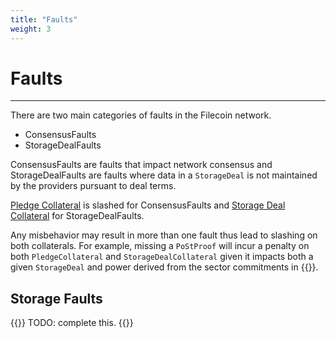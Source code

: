```yaml
---
title: "Faults"
weight: 3
---
```


# Faults
---

There are two main categories of faults in the Filecoin network. 

- ConsensusFaults
- StorageDealFaults

ConsensusFaults are faults that impact network consensus and StorageDealFaults are faults where data in a `StorageDeal` is not maintained by the providers pursuant to deal terms.

[Pledge Collateral](storage_power_actor#pledge-collateral) is slashed for ConsensusFaults and [Storage Deal Collateral](storage_deal) for StorageDealFaults.

Any misbehavior may result in more than one fault thus lead to slashing on both collaterals. For example, missing a `PoStProof` will incur a penalty on both `PledgeCollateral` and `StorageDealCollateral` given it impacts both a given `StorageDeal` and power derived from the sector commitments in {{<link storage_power_consensus>}}.

## Storage Faults

{{<hint warning>}}
TODO: complete this.
{{</hint>}}